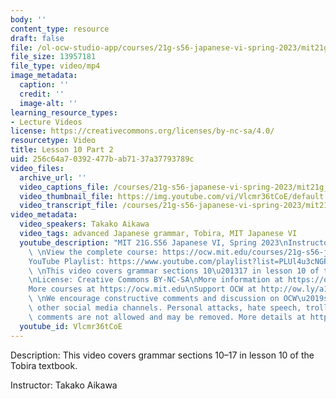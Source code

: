 ```yaml
---
body: ''
content_type: resource
draft: false
file: /ol-ocw-studio-app/courses/21g-s56-japanese-vi-spring-2023/mit21g_s56s23_l10_2_360p_16_9.mp4
file_size: 13957181
file_type: video/mp4
image_metadata:
  caption: ''
  credit: ''
  image-alt: ''
learning_resource_types:
- Lecture Videos
license: https://creativecommons.org/licenses/by-nc-sa/4.0/
resourcetype: Video
title: Lesson 10 Part 2
uid: 256c64a7-0392-477b-ab71-37a37793789c
video_files:
  archive_url: ''
  video_captions_file: /courses/21g-s56-japanese-vi-spring-2023/mit21g_s56s23_l10_2_captions.vtt
  video_thumbnail_file: https://img.youtube.com/vi/Vlcmr36tCoE/default.jpg
  video_transcript_file: /courses/21g-s56-japanese-vi-spring-2023/mit21g_s56s23_l10_2_transcript.pdf
video_metadata:
  video_speakers: Takako Aikawa
  video_tags: advanced Japanese grammar, Tobira, MIT Japanese VI
  youtube_description: "MIT 21G.S56 Japanese VI, Spring 2023\nInstructor: Takako Aikawa\n\
    \ \nView the complete course: https://ocw.mit.edu/courses/21g-s56-japanese-vi-spring-2023\n\
    YouTube Playlist: https://www.youtube.com/playlist?list=PLUl4u3cNGP62Mr5APSizHgFa0hRiWgPln\n\
    \ \nThis video covers grammar sections 10\u201317 in lesson 10 of the Tobira textbook.\n\
    \nLicense: Creative Commons BY-NC-SA\nMore information at https://ocw.mit.edu/terms\n\
    More courses at https://ocw.mit.edu\nSupport OCW at http://ow.ly/a1If50zVRlQ\n\
    \ \nWe encourage constructive comments and discussion on OCW\u2019s YouTube and\
    \ other social media channels. Personal attacks, hate speech, trolling, and inappropriate\
    \ comments are not allowed and may be removed. More details at https://ocw.mit.edu/comments."
  youtube_id: Vlcmr36tCoE
---
```

Description: This video covers grammar sections 10–17 in lesson 10 of the Tobira textbook.

Instructor: Takako Aikawa